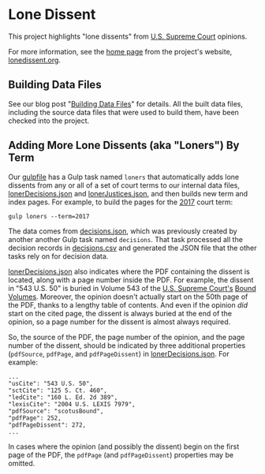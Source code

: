 # Lone Dissent

This project highlights "lone dissents" from [U.S. Supreme Court](https://www.supremecourt.gov) opinions.

For more information, see the [home page](index.md) from the project's website, [lonedissent.org](https://lonedissent.org).

## Building Data Files

See our blog post "[Building Data Files](_posts/2018-12-21-building-data-files.md)" for details.  All the built data files,
including the source data files that were used to build them, have been checked into the project.

## Adding More Lone Dissents (aka "Loners") By Term

Our [gulpfile](gulpfile.js) has a Gulp task named `loners` that automatically adds lone dissents from any or all of a set
of court terms to our internal data files, [lonerDecisions.json](_data/lonerDecisions.json) and [lonerJustices.json](_data/lonerJustices.json),
and then builds new term and index pages.  For example, to build the pages for the [2017](_pages/cases/loners/2017-10.md) court term:

    gulp loners --term=2017

The data comes from [decisions.json](sources/ld/decisions.json), which was previously created by another
another Gulp task named `decisions`.  That task processed all the decision records in [decisions.csv](sources/scdb/decisions.csv)
and generated the JSON file that the other tasks rely on for decision data.

[lonerDecisions.json](_data/lonerDecisions.json) also indicates where the PDF containing the dissent is located,
along with a page number inside the PDF.  For example, the dissent in "543 U.S. 50" is buried in Volume 543 of the
[U.S. Supreme Court's](https://www.supremecourt.gov/) [Bound Volumes](https://www.supremecourt.gov/opinions/boundvolumes.aspx).
Moreover, the opinion doesn't actually start on the 50th page of the PDF, thanks to a lengthy
table of contents.  And even if the opinion *did* start on the cited page, the dissent is always buried at the end
of the opinion, so a page number for the dissent is almost always required.

So, the source of the PDF, the page number of the opinion, and the page number of the dissent,
should be indicated by three additional properties (`pdfSource`, `pdfPage`, and `pdfPageDissent`) in
[lonerDecisions.json](_data/lonerDecisions.json).  For example:

    ...
    "usCite": "543 U.S. 50",
    "sctCite": "125 S. Ct. 460",
    "ledCite": "160 L. Ed. 2d 389",
    "lexisCite": "2004 U.S. LEXIS 7979",
    "pdfSource": "scotusBound",
    "pdfPage": 252,
    "pdfPageDissent": 272,
    ...

In cases where the opinion (and possibly the dissent) begin on the first page of the PDF, the `pdfPage`
(and `pdfPageDissent`) properties may be omitted.
